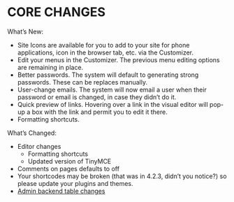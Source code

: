 # CORE CHANGES

What’s New:

- Site Icons are available for you to add to your site for phone applications, icon in the browser tab, etc. via the Customizer.
- Edit your menus in the Customizer. The previous menu editing options are remaining in place.
- Better passwords. The system will default to generating strong passwords. These can be replaces manually.
- User-change emails. The system will now email a user when their password or email is changed, in case they didn’t do it.
- Quick preview of links. Hovering over a link in the visual editor will pop-up a box with the link and permit you to edit it there.
- Formatting shortcuts.

What’s Changed:

- Editor changes
  - Formatting shortcuts
  - Updated version of TinyMCE
- Comments on pages defaults to off
- Your shortcodes may be broken (that was in 4.2.3, didn’t you notice?) so please update your plugins and themes.
- [Admin backend table changes](https://make.wordpress.org/core/2015/08/08/list-table-changes-in-4-3/)